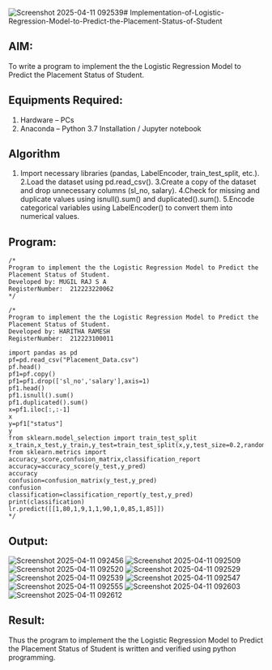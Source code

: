 ![Screenshot 2025-04-11 092539](https://github.com/user-attachments/assets/b31b4f6e-2a3f-499e-bff1-f2bb98c56647)# Implementation-of-Logistic-Regression-Model-to-Predict-the-Placement-Status-of-Student

## AIM:
To write a program to implement the the Logistic Regression Model to Predict the Placement Status of Student.

## Equipments Required:
1. Hardware – PCs
2. Anaconda – Python 3.7 Installation / Jupyter notebook

## Algorithm
1. Import necessary libraries (pandas, LabelEncoder, train_test_split, etc.).
2.Load the dataset using pd.read_csv().
3.Create a copy of the dataset and drop unnecessary columns (sl_no, salary).
4.Check for missing and duplicate values using isnull().sum() and duplicated().sum().
5.Encode categorical variables using LabelEncoder() to convert them into numerical values.
## Program:
```
/*
Program to implement the the Logistic Regression Model to Predict the Placement Status of Student.
Developed by: MUGIL RAJ S A
RegisterNumber:  212223220062
*/
```
```
/*
Program to implement the the Logistic Regression Model to Predict the Placement Status of Student.
Developed by: HARITHA RAMESH
RegisterNumber:  212223100011

import pandas as pd
pf=pd.read_csv("Placement_Data.csv")
pf.head()
pf1=pf.copy()
pf1=pf1.drop(['sl_no','salary'],axis=1)
pf1.head()
pf1.isnull().sum()
pf1.duplicated().sum()
x=pf1.iloc[:,:-1]
x
y=pf1["status"]
y
from sklearn.model_selection import train_test_split
x_train,x_test,y_train,y_test=train_test_split(x,y,test_size=0.2,random_state=0)
from sklearn.metrics import accuracy_score,confusion_matrix,classification_report
accuracy=accuracy_score(y_test,y_pred)
accuracy
confusion=confusion_matrix(y_test,y_pred)
confusion
classification=classification_report(y_test,y_pred)
print(classification)
lr.predict([[1,80,1,9,1,1,90,1,0,85,1,85]])
*/
```

## Output:
![Screenshot 2025-04-11 092456](https://github.com/user-attachments/assets/b3f20701-8488-4479-88ed-a37c253a9c77)
![Screenshot 2025-04-11 092509](https://github.com/user-attachments/assets/fd0b296e-65d2-4d4f-80d0-d8e0d26fa97c)
![Screenshot 2025-04-11 092520](https://github.com/user-attachments/assets/21446338-151e-4d42-8f6b-6f8bc95ec251)
![Screenshot 2025-04-11 092529](https://github.com/user-attachments/assets/09d76930-4622-4fe5-947e-a3c8a6ef4f92)
![Screenshot 2025-04-11 092539](https://github.com/user-attachments/assets/99aa1e7a-1e54-4404-97d0-c7f6dd804366)
![Screenshot 2025-04-11 092547](https://github.com/user-attachments/assets/6cb93376-4783-4c6a-99d3-21da932d29fa)
![Screenshot 2025-04-11 092555](https://github.com/user-attachments/assets/0c0acc7d-e406-4d19-8aee-206929b14362)
![Screenshot 2025-04-11 092603](https://github.com/user-attachments/assets/ce927dd7-0f1c-42cd-bb5b-b820172ca7de)
![Screenshot 2025-04-11 092612](https://github.com/user-attachments/assets/f77b5244-b0eb-43d3-ac95-631cfec83c00)



## Result:
Thus the program to implement the the Logistic Regression Model to Predict the Placement Status of Student is written and verified using python programming.
